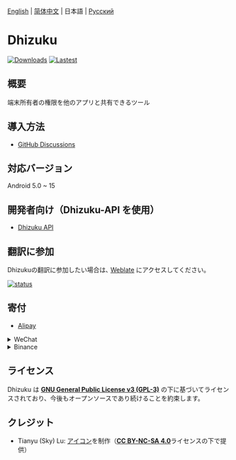[English](README.md) | [简体中文](README_zh_rCN.md) | 日本語 | [Русский](README_ru.md)

# Dhizuku

[![Downloads](https://img.shields.io/github/downloads/iamr0s/Dhizuku/total?label=Downloads)](https://github.com/iamr0s/Dhizuku/releases)
[![Lastest](https://img.shields.io/github/v/release/iamr0s/Dhizuku?label=Lastest)](https://github.com/iamr0s/Dhizuku/releases/latest)

## 概要

端末所有者の権限を他のアプリと共有できるツール

## 導入方法

- [GitHub Discussions](https://github.com/iamr0s/Dhizuku/discussions/19)

## 対応バージョン

Android 5.0 ~ 15

## 開発者向け（Dhizuku-API を使用）

- [Dhizuku API](https://github.com/iamr0s/Dhizuku-API.git)

## 翻訳に参加

Dhizukuの翻訳に参加したい場合は､ [Weblate](https://hosted.weblate.org/engage/dhizuku/) にアクセスしてください。

[![status](https://hosted.weblate.org/widgets/dhizuku/-/multi-auto.svg)](https://hosted.weblate.org/engage/dhizuku/)

## 寄付

- [Alipay](https://qr.alipay.com/fkx18580lfpydiop04dze47)

<details><summary>WeChat</summary>

[![WeChat](https://missuo.ru/file/fee5df1381671c996b127.png)](#)
</details>

<details><summary>Binance</summary>

[![Binance](https://missuo.ru/file/28368c28d4ff28d59ed4b.jpg)](#)
</details>

## ライセンス

Dhizuku は [**GNU General Public License v3 (GPL-3)**](http://www.gnu.org/copyleft/gpl.html) の下に基づいてライセンスされており、今後もオープンソースであり続けることを約束します。

## クレジット

- Tianyu (Sky) Lu: [アイコン](https://github.com/lutianyu2001/DhizukuIcon)を制作（[**CC BY-NC-SA 4.0**](https://creativecommons.org/licenses/by-nc-sa/4.0/)ライセンスの下で提供）
